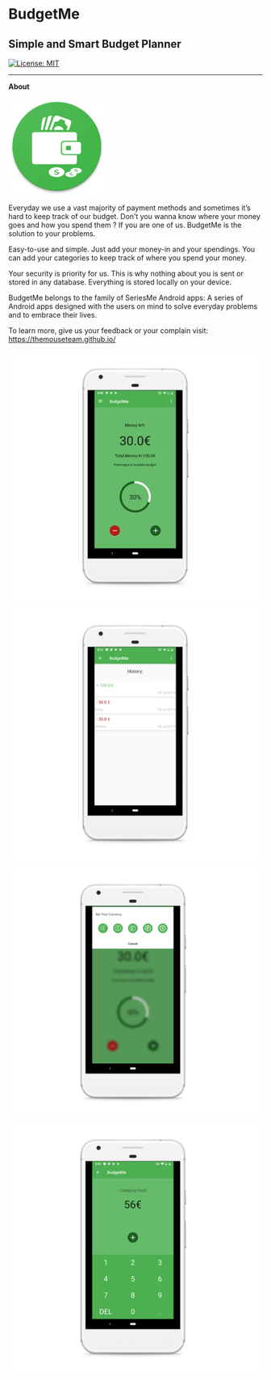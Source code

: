 # **BudgetMe**

## Simple and Smart Budget Planner

[![License: MIT](https://img.shields.io/badge/License-MIT-yellow.svg)](https://opensource.org/licenses/MIT)

---

[logo]: ./images/logo.png

[app1]: ./images/budget1.png
[app2]: ./images/budget2.png
[app3]: ./images/budget3.png
[app4]: ./images/budget4.png


**About**

![logo]

Everyday we use a vast majority of payment methods and sometimes it’s hard to keep track of our budget. Don’t you wanna know where your money goes and how you spend them ? If you are one of us. BudgetMe is the solution to your problems.

Easy-to-use and simple. Just add your money-in and your spendings. You can add your categories to keep track of where you spend your money.

Your security is priority for us. This is why nothing about you is sent or stored in any database. Everything is stored locally on your device.

BudgetMe belongs to the family of SeriesMe Android apps: A series of Android apps designed with the users on mind to solve everyday problems and to embrace their lives.

To learn more, give us your feedback or your complain visit:
https://themouseteam.github.io/

![app1] ![app4] ![app2] ![app3] 
